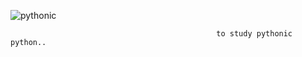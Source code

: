 ![pythonic](https://user-images.githubusercontent.com/69073112/123625477-bfae9000-d84a-11eb-8c50-d20a6933ab15.PNG)

                                                  to study pythonic python..
